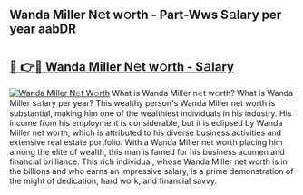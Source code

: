 ## Wanda Miller N𝚎t w𝚘rth - Part-Wws S𝚊lary per year aabDR

# <h2><a href="http://gc4j2j.nevu.top/?p=Wanda+Miller">🔗 👉🔴 Wanda Miller N𝚎t w𝚘rth - S𝚊lary</a></h2>

[![Wanda Miller N𝚎t W𝚘rth](https://i.imgur.com/Oavwk0R.jpeg)](http://gc4j2j.nevu.top/?p=Wanda+Miller)
What is Wanda Miller n𝚎t w𝚘rth? What is Wanda Miller s𝚊lary per year?
This wealthy person's Wanda Miller net worth is substantial, making him one of the wealthiest individuals in his industry. His income from his employment is considerable, but it is eclipsed by Wanda Miller net worth, which is attributed to his diverse business activities and extensive real estate portfolio. With a Wanda Miller net worth placing him among the elite of wealth, this man is famed for his business acumen and financial brilliance. This rich individual, whose Wanda Miller net worth is in the billions and who earns an impressive salary, is a prime demonstration of the might of dedication, hard work, and financial savvy.
